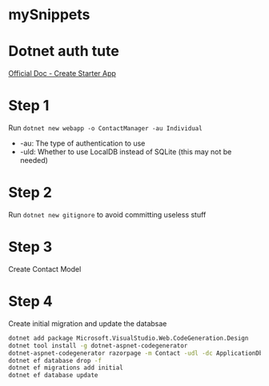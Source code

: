 # mySnippets

# Dotnet auth tute

[Official Doc - Create Starter App](https://learn.microsoft.com/en-us/aspnet/core/security/authorization/secure-data?view=aspnetcore-8.0#create-the-starter-app)

# Step 1

Run `dotnet new webapp -o ContactManager -au Individual`

- -au: The type of authentication to use
- -uld: Whether to use LocalDB instead of SQLite (this may not be needed)

# Step 2

Run `dotnet new gitignore` to avoid committing useless stuff

# Step 3

Create Contact Model

# Step 4

Create initial migration and update the databsae

```bash
dotnet add package Microsoft.VisualStudio.Web.CodeGeneration.Design
dotnet tool install -g dotnet-aspnet-codegenerator
dotnet-aspnet-codegenerator razorpage -m Contact -udl -dc ApplicationDbContext -outDir Pages\Contacts --referenceScriptLibraries -sqlite
dotnet ef database drop -f
dotnet ef migrations add initial
dotnet ef database update
```
